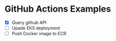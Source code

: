 # GitHub Actions Examples

- [x] Query github API
- [ ] Upade EKS deployment
- [ ] Push Docker image to ECR
